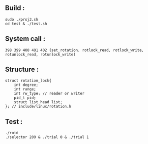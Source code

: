 ## Build :
    sudo ./proj3.sh
    cd test & ./test.sh

##  System call : 
    398 399 400 401 402 (set_rotation, rotlock_read, rotlock_write, rotunlock_read, rotunlock_write)


##  Structure :
    struct rotation_lock{
        int degree;
        int range;
        int rw_type; // reader or writer
        pid_t pid;
        struct list_head list;
    }; // include/linux/rotation.h


## Test :
    ./rotd
    ./selector 200 & ./trial 0 & ./trial 1
